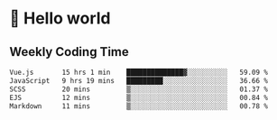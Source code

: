 # 🍻 Hello world

## Weekly Coding Time
<!--START_SECTION:waka-->

```txt
Vue.js       15 hrs 1 min    ██████████████▓░░░░░░░░░░   59.09 %
JavaScript   9 hrs 19 mins   █████████░░░░░░░░░░░░░░░░   36.66 %
SCSS         20 mins         ▒░░░░░░░░░░░░░░░░░░░░░░░░   01.37 %
EJS          12 mins         ▒░░░░░░░░░░░░░░░░░░░░░░░░   00.84 %
Markdown     11 mins         ▒░░░░░░░░░░░░░░░░░░░░░░░░   00.78 %
```

<!--END_SECTION:waka-->
